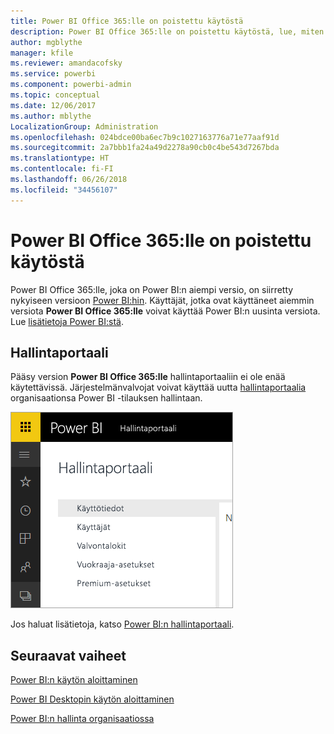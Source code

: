 ```yaml
---
title: Power BI Office 365:lle on poistettu käytöstä
description: Power BI Office 365:lle on poistettu käytöstä, lue, miten voit käyttää ja hallita nykypäivän Power BI -palvelua.
author: mgblythe
manager: kfile
ms.reviewer: amandacofsky
ms.service: powerbi
ms.component: powerbi-admin
ms.topic: conceptual
ms.date: 12/06/2017
ms.author: mblythe
LocalizationGroup: Administration
ms.openlocfilehash: 024bdce00ba6ec7b9c1027163776a71e77aaf91d
ms.sourcegitcommit: 2a7bbb1fa24a49d2278a90cb0c4be543d7267bda
ms.translationtype: HT
ms.contentlocale: fi-FI
ms.lasthandoff: 06/26/2018
ms.locfileid: "34456107"
---
```

# <a name="power-bi-for-office-365-is-retired"></a>Power BI Office 365:lle on poistettu käytöstä
Power BI Office 365:lle, joka on Power BI:n aiempi versio, on siirretty nykyiseen versioon [Power BI:hin](https://powerbi.microsoft.com). Käyttäjät, jotka ovat käyttäneet aiemmin versiota **Power BI Office 365:lle** voivat käyttää Power BI:n uusinta versiota. Lue [lisätietoja Power BI:stä](service-get-started.md).

## <a name="the-admin-portal"></a>Hallintaportaali
Pääsy version **Power BI Office 365:lle** hallintaportaaliin ei ole enää käytettävissä. Järjestelmänvalvojat voivat käyttää uutta [hallintaportaalia](https://app.powerbi.com/admin-portal) organisaationsa Power BI -tilauksen hallintaan.

![](media/service-admin-o365portal-retired/powerbi-admin-landing-page.png)

Jos haluat lisätietoja, katso [Power BI:n hallintaportaali](service-admin-portal.md).

## <a name="next-steps"></a>Seuraavat vaiheet
[Power BI:n käytön aloittaminen](service-get-started.md)

[Power BI Desktopin käytön aloittaminen](desktop-getting-started.md)

[Power BI:n hallinta organisaatiossa](service-admin-administering-power-bi-in-your-organization.md)
